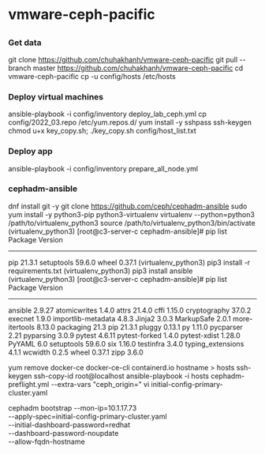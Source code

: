 # vmware-ceph-pacific

## 
### Get data
git clone https://github.com/chuhakhanh/vmware-ceph-pacific 
git pull --branch master https://github.com/chuhakhanh/vmware-ceph-pacific
cd vmware-ceph-pacific
cp -u config/hosts /etc/hosts

### Deploy virtual machines 
ansible-playbook -i config/inventory deploy_lab_ceph.yml 
cp config/2022_03.repo /etc/yum.repos.d/
yum install -y sshpass 
ssh-keygen
chmod u+x key_copy.sh; ./key_copy.sh config/host_list.txt

### Deploy app
ansible-playbook -i config/inventory prepare_all_node.yml


### cephadm-ansible
dnf install git -y
git clone https://github.com/ceph/cephadm-ansible
sudo yum install -y python3-pip python3-virtualenv
virtualenv --python=python3 /path/to/virtualenv_python3
source /path/to/virtualenv_python3/bin/activate 
(virtualenv_python3) [root@c3-server-c cephadm-ansible]# pip list
Package    Version
---------- -------
pip        21.3.1
setuptools 59.6.0
wheel      0.37.1
(virtualenv_python3) pip3 install -r requirements.txt
(virtualenv_python3) pip3 install ansible
(virtualenv_python3) [root@c3-server-c cephadm-ansible]# pip list
Package            Version
------------------ -------
ansible            2.9.27
atomicwrites       1.4.0
attrs              21.4.0
cffi               1.15.0
cryptography       37.0.2
execnet            1.9.0
importlib-metadata 4.8.3
Jinja2             3.0.3
MarkupSafe         2.0.1
more-itertools     8.13.0
packaging          21.3
pip                21.3.1
pluggy             0.13.1
py                 1.11.0
pycparser          2.21
pyparsing          3.0.9
pytest             4.6.11
pytest-forked      1.4.0
pytest-xdist       1.28.0
PyYAML             6.0
setuptools         59.6.0
six                1.16.0
testinfra          3.4.0
typing_extensions  4.1.1
wcwidth            0.2.5
wheel              0.37.1
zipp               3.6.0

yum remove docker-ce docker-ce-cli containerd.io
hostname > hosts
ssh-keygen
ssh-copy-id root@localhost
ansible-playbook -i hosts cephadm-preflight.yml --extra-vars "ceph_origin="
vi initial-config-primary-cluster.yaml

cephadm bootstrap --mon-ip=10.1.17.73 \
--apply-spec=initial-config-primary-cluster.yaml \
--initial-dashboard-password=redhat \
--dashboard-password-noupdate \
--allow-fqdn-hostname 